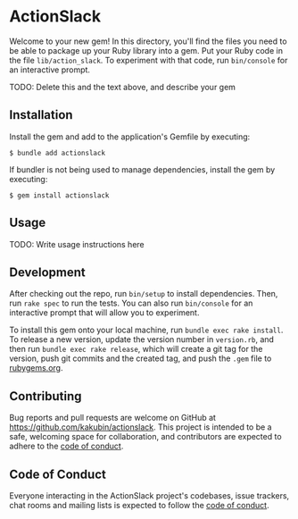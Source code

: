# ActionSlack

Welcome to your new gem! In this directory, you'll find the files you need to be able to package up your Ruby library into a gem. Put your Ruby code in the file `lib/action_slack`. To experiment with that code, run `bin/console` for an interactive prompt.

TODO: Delete this and the text above, and describe your gem

## Installation

Install the gem and add to the application's Gemfile by executing:

    $ bundle add actionslack

If bundler is not being used to manage dependencies, install the gem by executing:

    $ gem install actionslack

## Usage

TODO: Write usage instructions here

## Development

After checking out the repo, run `bin/setup` to install dependencies. Then, run `rake spec` to run the tests. You can also run `bin/console` for an interactive prompt that will allow you to experiment.

To install this gem onto your local machine, run `bundle exec rake install`. To release a new version, update the version number in `version.rb`, and then run `bundle exec rake release`, which will create a git tag for the version, push git commits and the created tag, and push the `.gem` file to [rubygems.org](https://rubygems.org).

## Contributing

Bug reports and pull requests are welcome on GitHub at https://github.com/kakubin/actionslack. This project is intended to be a safe, welcoming space for collaboration, and contributors are expected to adhere to the [code of conduct](https://github.com/kakubin/actionslack/blob/main/CODE_OF_CONDUCT.md).

## Code of Conduct

Everyone interacting in the ActionSlack project's codebases, issue trackers, chat rooms and mailing lists is expected to follow the [code of conduct](https://github.com/kakubin/actionslack/blob/main/CODE_OF_CONDUCT.md).
